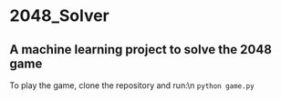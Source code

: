 # 2048_Solver
## A machine learning project to solve the 2048 game

To play the game, clone the repository and run:\n
```python game.py```
